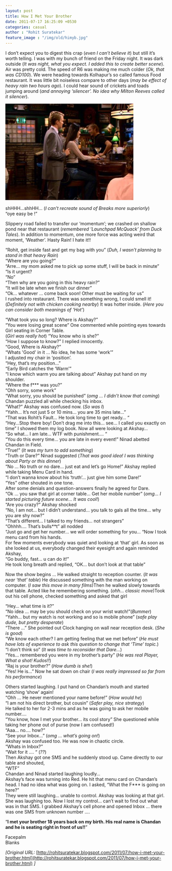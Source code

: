 ```yaml
---
layout: post
title: How I Met Your Brother
date: 2011-07-17 16:25:09 +0530
categories: casual
author : "Rohit Suratekar"
feature_image : "/img/old/himyb.jpg"
---
```


I don’t expect you to digest this crap (_even I can’t believe it_) but still it’s worth telling. I was with my bunch of friend on the Friday night. It was dark outside (_It was night, what you expect. I added this to create better scene_). Air was pretty cold. The speed of R6 was making me much colder (_Ok, that was CD100_). We were heading towards Kolhapur’s so called famous Food restaurant.  It was little bit noiseless compare to other days (_may be effect of heavy rain two hours ago_). I could hear sound of crickets and toads jumping around (_and annoying ‘silencer’. No idea why Milton Reeves called it silencer_).


<img src="/img/old/himyb.jpg" alt="Drawing" style="width: 400px; max-width: 100%"/>


shHHH…shhHH… (_I can’t recreate sound of Breaks more superiorly_)  
“oye easy be !”

Slippery road failed to transfer our ‘momentum’; we crashed on shallow pond near that restaurant (_remembered ‘Launchpad McQuack’ from Duck Tales_). In addition to momentum, one more force was acting weird that moment, ‘Weather’. Hasty Rain! I hate it!!

“Rohit, get inside fast and get my bag with you” (_Duh, I wasn’t planning to stand in that heavy Rain_)  
“Where are you going?”  
“Arre… my mom asked me to pick up some stuff, I will be back in minute”  
“Is it urgent?  
“No”  
“Then why are you going in this heavy rain?”  
“It will be late when we finish our dinner”  
“Ok... whatever … come back soon! Other must be waiting for us”  
I rushed into restaurant. There was something wrong, I could smell it! (_Definitely not with chicken cooking nearby_) It was hotter inside. (_Here you can consider both meanings of ‘Hot’_)

“What took you so long? Where is Akshay?”  
“You were losing great scene” One commented while pointing eyes towards Girl seating in Corner Table.  
(_Girl was really hot_)
“You know who is she?”  
“How I suppose to know?” I replied innocently.  
“Good, Where is Akshay?”  
“Whats 'Good' in it ... No idea, he has some ‘work’”  
I adjusted my chair in ‘position’.  
“Hey, that’s my position…”  
“Early Bird catches the ‘Warm’”  
“I know which warm you are talking about” Akshay put hand on my shoulder.  
“Where the f\*\*\* was you?”  
“Ohh sorry, some work”  
“What sorry, you should be punished” (_omg … I didn’t know that coming_) Chandan puzzled all while checking his inbox.  
“What?” Akshay was confused now. (_So was I_)  
“Yahh… It’s not just 5 or 10 mins… you are 35 mins late…”  
“That was Rohit’s Fault… He took long time to get ready… “  
“Hey…Stop there boy! Don’t drag me into this… see… I called you exactly on time” I showed them my log book. Now all were looking at Akshay…  
“So what… I am late… WTF with punishment…. “  
“You do this every time… you are late in every event!” Ninad abetted Chandan in Field.  
“True!” (_It was my turn to add something_)  
“Truth or Dare?” Ninad suggested (_That was good idea! I was thinking about Party or this dinner_)  
“No … No truth or no dare… just eat and let’s go Home!” Akshay replied while taking Menu Card in hand.  
“I don’t wanna know about his ‘truth’… just give him some Dare!”  
“Yes” other shouted in one tone.  
After some denials and question-answers finally he agreed for Dare.  
“Ok … you saw that girl at corner table… Get her mobile number” (_omg… I started picturing future scene… It was cool!_)  
“Are you crazy?” Akshay shocked  
“No, I am not… but I didn’t understand… you talk to gals all the time… why you are shy now?”  
“That’s different… I talked to my friends… not strangers”  
“Ohhhh…. That’s bulls**t” all nodded  
“Just go and get her number… we will order something for you… “Now I took menu card from his hands.  
For few moments everybody was quiet and looking at ‘that’ girl. As soon as she looked at us, everybody changed their eyesight and again reminded Akshay,  
“Go buddy, fast… u can do it!”  
He took long breath and replied, “OK… but don’t look at that table”  

Now the show begins …
He walked straight to reception counter. (_It was near ‘that’ table_) He discussed something with the man working on computer. (_I saw this move in many films_)Then he walked slowly towards that table. Acted like he remembering something. (_ohh… classic move_)Took out his cell phone, checked something and asked that girl

“Hey… what time is it?”  
“No idea … may be you should check on your wrist watch!”(_Bummer_)  
“Yahh… but my watch is not working and so is mobile phone” (_safe play dude, but pretty desperate_)  
“There …” She pointed out Clock hanging on wall near reception desk. (_She is good_)  
“We know each other? I am getting feeling that we met before” (_He must have lots of experience to ask this question to change that ‘Time’ topic._)  
“I don’t think so” (_It was time to reconsider that Dare..._)  
“Yes… remembered you were in my brother’s party” (_He was real Player, What a shot! Kudos!!_)  
“Raj is your brother?” (_How dumb is she!_)  
“Yes! He is…” Now he sat down on chair (_I was really impressed so far from his performance_) 

Others started laughing. I put hand on Chandan’s mouth and started watching ‘show’ again!  
“Ohh … He never mentioned your name before!” (_How would he_)  
“I am not his direct brother, but cousin” (_Safer play, nice strategy_)  
He talked to her for 2-3 mins and as he was going to ask her mobile number….  
“You know, how I met your brother… its cool story” She questioned while taking her phone out of purse (now I am confused!)   
“Aaa… no…. how?”  
“See your Inbox…” (_omg … what’s going on!_)  
Akshay was confused too. He was now in chaotic circle.  
“Whats in Inbox?”  
“Wait for it …. “ (_??_)  
Then Akshay got one SMS and he suddenly stood up. Came directly to our table and shouted,  
“WTF”  
Chandan and Ninad started laughing loudly…  
Akshay’s face was turning into Red. He hit that menu card on Chandan’s head. I had no idea what was going on. I asked, “What the F*** is going on here?”  
They were still laughing… unable to control. Akshay was looking at that girl. She was laughing too. Now I lost my control… can’t wait to find out what was in that SMS. I grabbed Akshay’s cell phone and opened Inbox ... there was one SMS from unknown number ….  

“__I met your brother 18 years back on my birth. His real name is Chandan and he is seating right in front of us!!__”

Facepalm  
Blanks

_[Original URL:_ [http://rohitsuratekar.blogspot.com/2011/07/how-i-met-your-brother.html](http://rohitsuratekar.blogspot.com/2011/07/how-i-met-your-brother.html) _]_